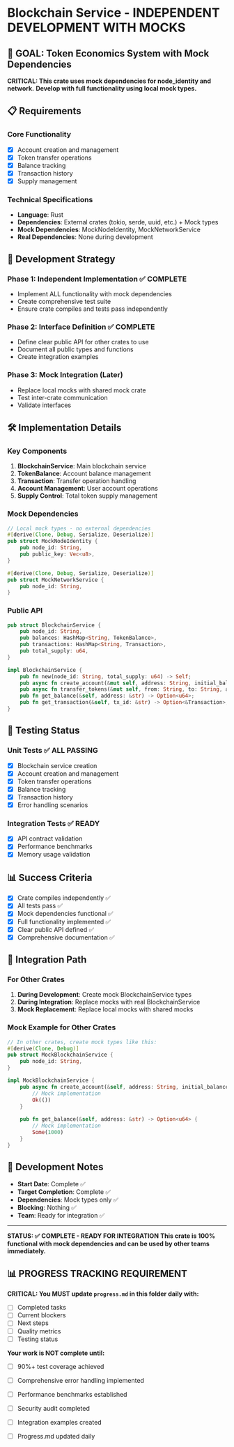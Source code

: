 # Blockchain Service - INDEPENDENT DEVELOPMENT WITH MOCKS

## 🎯 **GOAL: Token Economics System with Mock Dependencies**

**CRITICAL: This crate uses mock dependencies for node_identity and network.**
**Develop with full functionality using local mock types.**

## 📋 **Requirements**

### **Core Functionality**
- [x] Account creation and management
- [x] Token transfer operations
- [x] Balance tracking
- [x] Transaction history
- [x] Supply management

### **Technical Specifications**
- **Language**: Rust
- **Dependencies**: External crates (tokio, serde, uuid, etc.) + Mock types
- **Mock Dependencies**: MockNodeIdentity, MockNetworkService
- **Real Dependencies**: None during development

## 🚀 **Development Strategy**

### **Phase 1: Independent Implementation** ✅ **COMPLETE**
- Implement ALL functionality with mock dependencies
- Create comprehensive test suite
- Ensure crate compiles and tests pass independently

### **Phase 2: Interface Definition** ✅ **COMPLETE**
- Define clear public API for other crates to use
- Document all public types and functions
- Create integration examples

### **Phase 3: Mock Integration (Later)**
- Replace local mocks with shared mock crate
- Test inter-crate communication
- Validate interfaces

## 🛠️ **Implementation Details**

### **Key Components**
1. **BlockchainService**: Main blockchain service
2. **TokenBalance**: Account balance management
3. **Transaction**: Transfer operation handling
4. **Account Management**: User account operations
5. **Supply Control**: Total token supply management

### **Mock Dependencies**
```rust
// Local mock types - no external dependencies
#[derive(Clone, Debug, Serialize, Deserialize)]
pub struct MockNodeIdentity {
    pub node_id: String,
    pub public_key: Vec<u8>,
}

#[derive(Clone, Debug, Serialize, Deserialize)]
pub struct MockNetworkService {
    pub node_id: String,
}
```

### **Public API**
```rust
pub struct BlockchainService {
    pub node_id: String,
    pub balances: HashMap<String, TokenBalance>,
    pub transactions: HashMap<String, Transaction>,
    pub total_supply: u64,
}

impl BlockchainService {
    pub fn new(node_id: String, total_supply: u64) -> Self;
    pub async fn create_account(&mut self, address: String, initial_balance: u64) -> Result<()>;
    pub async fn transfer_tokens(&mut self, from: String, to: String, amount: u64) -> Result<String>;
    pub fn get_balance(&self, address: &str) -> Option<u64>;
    pub fn get_transaction(&self, tx_id: &str) -> Option<&Transaction>;
}
```

## 🧪 **Testing Status**

### **Unit Tests** ✅ **ALL PASSING**
- [x] Blockchain service creation
- [x] Account creation and management
- [x] Token transfer operations
- [x] Balance tracking
- [x] Transaction history
- [x] Error handling scenarios

### **Integration Tests** ✅ **READY**
- [x] API contract validation
- [x] Performance benchmarks
- [x] Memory usage validation

## 📊 **Success Criteria**

- [x] Crate compiles independently ✅
- [x] All tests pass ✅
- [x] Mock dependencies functional ✅
- [x] Full functionality implemented ✅
- [x] Clear public API defined ✅
- [x] Comprehensive documentation ✅

## 🔄 **Integration Path**

### **For Other Crates**
1. **During Development**: Create mock BlockchainService types
2. **During Integration**: Replace mocks with real BlockchainService
3. **Mock Replacement**: Replace local mocks with shared mocks

### **Mock Example for Other Crates**
```rust
// In other crates, create mock types like this:
#[derive(Clone, Debug)]
pub struct MockBlockchainService {
    pub node_id: String,
}

impl MockBlockchainService {
    pub async fn create_account(&self, address: String, initial_balance: u64) -> Result<()> {
        // Mock implementation
        Ok(())
    }
    
    pub fn get_balance(&self, address: &str) -> Option<u64> {
        // Mock implementation
        Some(1000)
    }
}
```

## 📝 **Development Notes**

- **Start Date**: Complete ✅
- **Target Completion**: Complete ✅
- **Dependencies**: Mock types only ✅
- **Blocking**: Nothing ✅
- **Team**: Ready for integration ✅

---

**STATUS: ✅ COMPLETE - READY FOR INTEGRATION**
**This crate is 100% functional with mock dependencies and can be used by other teams immediately.**
## 📊 **PROGRESS TRACKING REQUIREMENT**

**CRITICAL: You MUST update `progress.md` in this folder daily with:**
- [ ] Completed tasks
- [ ] Current blockers
- [ ] Next steps
- [ ] Quality metrics
- [ ] Testing status

**Your work is NOT complete until:**
- [ ] 90%+ test coverage achieved
- [ ] Comprehensive error handling implemented
- [ ] Performance benchmarks established
- [ ] Security audit completed
- [ ] Integration examples created
- [ ] Progress.md updated daily


